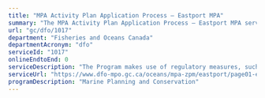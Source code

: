 ```yaml
---
title: "MPA Activity Plan Application Process – Eastport MPA"
summary: "The MPA Activity Plan Application Process – Eastport MPA service from Fisheries and Oceans Canada is not available end-to-end online, according to the GC Service Inventory."
url: "gc/dfo/1017"
department: "Fisheries and Oceans Canada"
departmentAcronym: "dfo"
serviceId: "1017"
onlineEndtoEnd: 0
serviceDescription: "The Program makes use of regulatory measures, such as Marine Protected Areas (MPAs) Regulations in which  prohibitions and allowed activities are detailed, to conserve and sustainably manage marine ecosystems. Activity plans must be submitted to the relevant DFO Regional authority for specific activities, to ensure human activities within the MPA are compliant and consistent with the regulation and objectives of the MPA."
serviceUrl: "https://www.dfo-mpo.gc.ca/oceans/mpa-zpm/eastport/page01-eng.html"
programDescription: "Marine Planning and Conservation"
---
```

